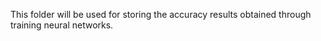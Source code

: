 This folder will be used for storing the accuracy results obtained through training neural networks.
